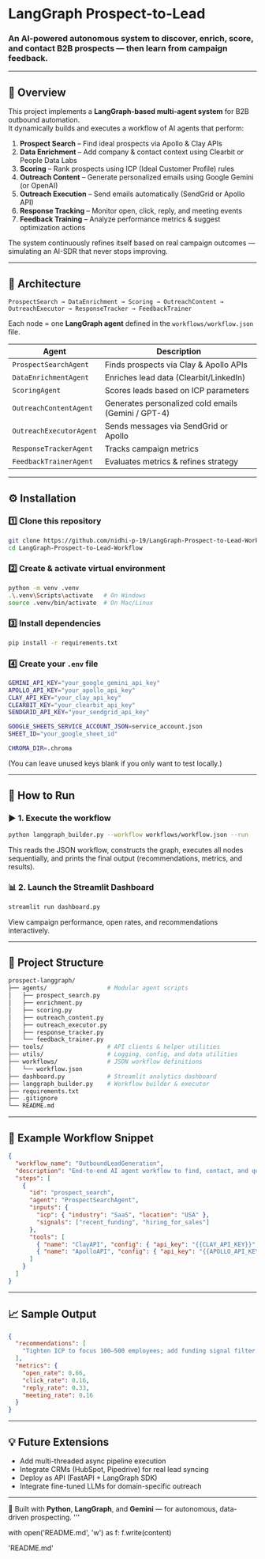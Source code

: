 # LangGraph Prospect-to-Lead 

### An AI-powered autonomous system to discover, enrich, score, and contact B2B prospects — then learn from campaign feedback.

---

## 🧩 Overview

This project implements a **LangGraph-based multi-agent system** for B2B outbound automation.  
It dynamically builds and executes a workflow of AI agents that perform:

1. **Prospect Search** – Find ideal prospects via Apollo & Clay APIs  
2. **Data Enrichment** – Add company & contact context using Clearbit or People Data Labs  
3. **Scoring** – Rank prospects using ICP (Ideal Customer Profile) rules  
4. **Outreach Content** – Generate personalized emails using Google Gemini (or OpenAI)  
5. **Outreach Execution** – Send emails automatically (SendGrid or Apollo API)  
6. **Response Tracking** – Monitor open, click, reply, and meeting events  
7. **Feedback Training** – Analyze performance metrics & suggest optimization actions  

The system continuously refines itself based on real campaign outcomes — simulating an AI-SDR that never stops improving.

---

## 🧠 Architecture

```
ProspectSearch → DataEnrichment → Scoring → OutreachContent → OutreachExecutor → ResponseTracker → FeedbackTrainer
```

Each node = one **LangGraph agent** defined in the `workflows/workflow.json` file.

| Agent | Description |
|--------|-------------|
| `ProspectSearchAgent` | Finds prospects via Clay & Apollo APIs |
| `DataEnrichmentAgent` | Enriches lead data (Clearbit/LinkedIn) |
| `ScoringAgent` | Scores leads based on ICP parameters |
| `OutreachContentAgent` | Generates personalized cold emails (Gemini / GPT-4) |
| `OutreachExecutorAgent` | Sends messages via SendGrid or Apollo |
| `ResponseTrackerAgent` | Tracks campaign metrics |
| `FeedbackTrainerAgent` | Evaluates metrics & refines strategy |

---

## ⚙️ Installation

### 1️⃣ Clone this repository
```bash
git clone https://github.com/nidhi-p-19/LangGraph-Prospect-to-Lead-Workflow
cd LangGraph-Prospect-to-Lead-Workflow
```

### 2️⃣ Create & activate virtual environment
```bash
python -m venv .venv
.\.venv\Scripts\activate   # On Windows
source .venv/bin/activate  # On Mac/Linux
```

### 3️⃣ Install dependencies
```bash
pip install -r requirements.txt
```

### 4️⃣ Create your `.env` file
```bash
GEMINI_API_KEY="your_google_gemini_api_key"
APOLLO_API_KEY="your_apollo_api_key"
CLAY_API_KEY="your_clay_api_key"
CLEARBIT_KEY="your_clearbit_api_key"
SENDGRID_API_KEY="your_sendgrid_api_key"

GOOGLE_SHEETS_SERVICE_ACCOUNT_JSON=service_account.json
SHEET_ID="your_google_sheet_id"

CHROMA_DIR=.chroma
```
(You can leave unused keys blank if you only want to test locally.)

---

## 🧩 How to Run

### ▶️ 1. Execute the workflow
```bash
python langgraph_builder.py --workflow workflows/workflow.json --run
```
This reads the JSON workflow, constructs the graph, executes all nodes sequentially, and prints the final output (recommendations, metrics, and results).

### 📊 2. Launch the Streamlit Dashboard
```bash
streamlit run dashboard.py
```
View campaign performance, open rates, and recommendations interactively.

---

## 🧰 Project Structure
```bash
prospect-langgraph/
├── agents/                 # Modular agent scripts
│   ├── prospect_search.py
│   ├── enrichment.py
│   ├── scoring.py
│   ├── outreach_content.py
│   ├── outreach_executor.py
│   ├── response_tracker.py
│   └── feedback_trainer.py
├── tools/                  # API clients & helper utilities
├── utils/                  # Logging, config, and data utilities
├── workflows/              # JSON workflow definitions
│   └── workflow.json
├── dashboard.py            # Streamlit analytics dashboard
├── langgraph_builder.py    # Workflow builder & executor
├── requirements.txt
├── .gitignore
└── README.md
```

---

## 🧩 Example Workflow Snippet
```json
{
  "workflow_name": "OutboundLeadGeneration",
  "description": "End-to-end AI agent workflow to find, contact, and qualify leads",
  "steps": [
    {
      "id": "prospect_search",
      "agent": "ProspectSearchAgent",
      "inputs": {
        "icp": { "industry": "SaaS", "location": "USA" },
        "signals": ["recent_funding", "hiring_for_sales"]
      },
      "tools": [
        { "name": "ClayAPI", "config": { "api_key": "{{CLAY_API_KEY}}" } },
        { "name": "ApolloAPI", "config": { "api_key": "{{APOLLO_API_KEY}}" } }
      ]
    }
  ]
}
```

---

## 📈 Sample Output
```json
{
  "recommendations": [
    "Tighten ICP to focus 100–500 employees; add funding signal filter."
  ],
  "metrics": {
    "open_rate": 0.66,
    "click_rate": 0.16,
    "reply_rate": 0.33,
    "meeting_rate": 0.16
  }
}
```

---

## 💡 Future Extensions
- Add multi-threaded async pipeline execution  
- Integrate CRMs (HubSpot, Pipedrive) for real lead syncing  
- Deploy as API (FastAPI + LangGraph SDK)  
- Integrate fine-tuned LLMs for domain-specific outreach  
---

🚀 Built with **Python**, **LangGraph**, and **Gemini** — for autonomous, data-driven prospecting.
'''

with open('README.md', 'w') as f:
    f.write(content)

'README.md'
